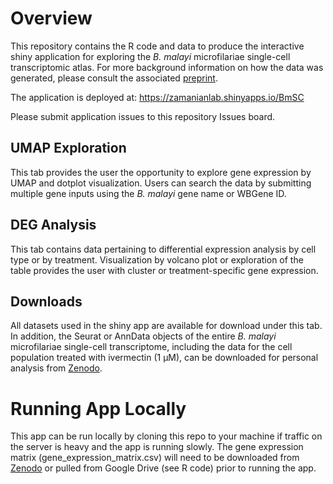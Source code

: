 
# Overview

This repository contains the R code and data to produce the interactive shiny application for exploring the _B. malayi_ microfilariae single-cell transcriptomic atlas. For more background information on how the data was generated, please consult the associated [preprint](https://www.biorxiv.org/content/10.1101/2022.08.30.505865v1). 

The application is deployed at: https://zamanianlab.shinyapps.io/BmSC


Please submit application issues to this repository Issues board. 


## UMAP Exploration
This tab provides the user the opportunity to explore gene expression by UMAP and dotplot visualization. Users can search the data by submitting multiple gene inputs using the _B. malayi_ gene name or WBGene ID. 

## DEG Analysis
This tab contains data pertaining to differential expression analysis by cell type or by treatment. Visualization by volcano plot or exploration of the table provides the user with cluster or treatment-specific gene expression. 

## Downloads
All datasets used in the shiny app are available for download under this tab. In addition, the Seurat or AnnData objects of the entire _B. malayi_ microfilariae single-cell transcriptome, including the data for the cell population treated with ivermectin (1 μM), can be downloaded for personal analysis from  [Zenodo](https://zenodo.org/record/7110316#.YzhFFOzMI6E).

# Running App Locally
This app can be run locally by cloning this repo to your machine if traffic on the server is heavy and the app is running slowly. The gene expression matrix (gene_expression_matrix.csv) will need to be downloaded from [Zenodo](https://zenodo.org/record/7110316#.YzhFFOzMI6E) or pulled from Google Drive (see R code) prior to running the app. 
